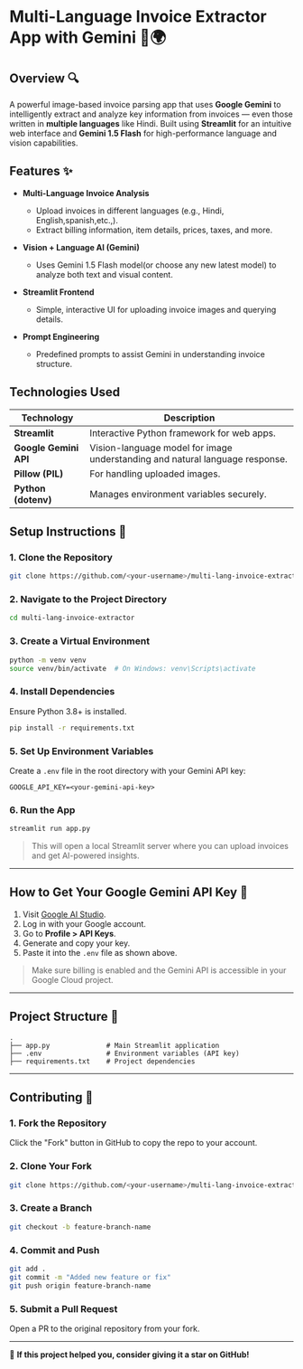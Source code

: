 
# Multi-Language Invoice Extractor App with Gemini 🧾🌍

## Overview 🔍  
A powerful image-based invoice parsing app that uses **Google Gemini** to intelligently extract and analyze key information from invoices — even those written in **multiple languages** like Hindi. Built using **Streamlit** for an intuitive web interface and **Gemini 1.5 Flash** for high-performance language and vision capabilities.

## Features ✨

- **Multi-Language Invoice Analysis**
  - Upload invoices in different languages (e.g., Hindi, English,spanish,etc.,).
  - Extract billing information, item details, prices, taxes, and more.

- **Vision + Language AI (Gemini)**
  - Uses Gemini 1.5 Flash model(or choose any new latest model) to analyze both text and visual content.

- **Streamlit Frontend**
  - Simple, interactive UI for uploading invoice images and querying details.

- **Prompt Engineering**
  - Predefined prompts to assist Gemini in understanding invoice structure.

## Technologies Used

| Technology             | Description                                                                   |
|------------------------|-------------------------------------------------------------------------------|
| **Streamlit**          | Interactive Python framework for web apps.                                   |
| **Google Gemini API**  | Vision-language model for image understanding and natural language response. |
| **Pillow (PIL)**       | For handling uploaded images.                                                 |
| **Python (dotenv)**    | Manages environment variables securely.                                       |

## Setup Instructions 🔧

### 1. Clone the Repository

```bash
git clone https://github.com/<your-username>/multi-lang-invoice-extractor.git
```

### 2. Navigate to the Project Directory

```bash
cd multi-lang-invoice-extractor
```

### 3. Create a Virtual Environment

```bash
python -m venv venv
source venv/bin/activate  # On Windows: venv\Scripts\activate
```

### 4. Install Dependencies

Ensure Python 3.8+ is installed.

```bash
pip install -r requirements.txt
```

### 5. Set Up Environment Variables

Create a `.env` file in the root directory with your Gemini API key:

```env
GOOGLE_API_KEY=<your-gemini-api-key>
```

### 6. Run the App

```bash
streamlit run app.py
```

> This will open a local Streamlit server where you can upload invoices and get AI-powered insights.

---

## How to Get Your Google Gemini API Key 🔑

1. Visit [Google AI Studio](https://makersuite.google.com/app).
2. Log in with your Google account.
3. Go to **Profile > API Keys**.
4. Generate and copy your key.
5. Paste it into the `.env` file as shown above.

> Make sure billing is enabled and the Gemini API is accessible in your Google Cloud project.

---

## Project Structure 📁

```
.
├── app.py              # Main Streamlit application
├── .env                # Environment variables (API key)
├── requirements.txt    # Project dependencies
```

---

## Contributing 🤝

### 1. Fork the Repository

Click the "Fork" button in GitHub to copy the repo to your account.

### 2. Clone Your Fork

```bash
git clone https://github.com/<your-username>/multi-lang-invoice-extractor.git
```

### 3. Create a Branch

```bash
git checkout -b feature-branch-name
```

### 4. Commit and Push

```bash
git add .
git commit -m "Added new feature or fix"
git push origin feature-branch-name
```

### 5. Submit a Pull Request

Open a PR to the original repository from your fork.

---

🌟 **If this project helped you, consider giving it a star on GitHub!**
